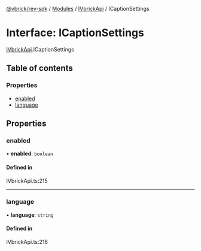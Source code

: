 [@vbrick/rev-sdk](../README.md) / [Modules](../modules.md) / [IVbrickApi](../modules/IVbrickApi.md) / ICaptionSettings

# Interface: ICaptionSettings

[IVbrickApi](../modules/IVbrickApi.md).ICaptionSettings

## Table of contents

### Properties

- [enabled](IVbrickApi.ICaptionSettings.md#enabled)
- [language](IVbrickApi.ICaptionSettings.md#language)

## Properties

### enabled

• **enabled**: `boolean`

#### Defined in

IVbrickApi.ts:215

___

### language

• **language**: `string`

#### Defined in

IVbrickApi.ts:216
